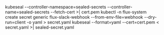 kubeseal --controller-namespace=sealed-secrets --controller-name=sealed-secrets --fetch-cert >| cert.pem
kubectl -n flux-system create secret generic flux-slack-webhook --from-env-file=webhook --dry-run=client -o yaml > secret.yaml
kubeseal --format=yaml --cert=cert.pem < secret.yaml >| sealed-secret.yaml
